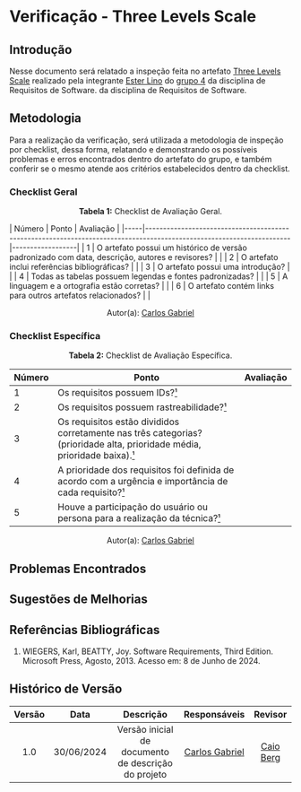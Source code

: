 # Verificação - Three Levels Scale

## Introdução

Nesse documento será relatado a inspeção feita no artefato [Three Levels Scale](https://github.com/Requisitos-de-Software/2024.1-Gov.br/blob/main/docs/priorizacao/ThreeLevelScale.md) realizado pela integrante [Ester Lino](https://github.com/esteerlino) do [grupo 4](https://github.com/Requisitos-de-Software/2024.1-Gov.br) da disciplina de Requisitos de Software. da disciplina de Requisitos de Software.

## Metodologia

Para a realização da verificação, será utilizada a metodologia de inspeção por checklist, dessa forma, relatando e demonstrando os possíveis problemas e erros encontrados dentro do artefato do grupo, e também conferir se o mesmo atende aos critérios estabelecidos dentro da checklist.

### Checklist Geral

<font><p style="text-align: center">**Tabela 1:** Checklist de Avaliação Geral.</p></font>
| Número  | Ponto                                                                                                           | Avaliação         |
|-----|----------------------------------------------------------------------------------------------------------------------|------------------|
| 1   | O artefato possui um histórico de versão padronizado com data, descrição, autores e revisores?                       |                  |
| 2   | O artefato inclui referências bibliográficas?                                                                        |                  |
| 3   | O artefato possui uma introdução?                                                                                   |                  |
| 4   | Todas as tabelas possuem legendas e fontes padronizadas?                                                             |                  |
| 5  | A linguagem e a ortografia estão corretas?                                                                           |                  |
| 6  | O artefato contém links para outros artefatos relacionados?                                                           |                  |

<div align="center">Autor(a): <a href="https://github.com/TheCarlosRamos">Carlos Gabriel</a></div>

### Checklist Específica

<font><p style="text-align: center">**Tabela 2:** Checklist de Avaliação Específica.</p></font>

| Número | Ponto | Avaliação |
| ------------- | ------------- | ------------- |
| 1 | Os requisitos possuem IDs?[¹](#ref1) |  |
| 2 | Os requisitos possuem rastreabilidade?[¹](#ref1) |  |
| 3 | Os requisitos estão divididos corretamente nas três categorias? (prioridade alta, prioridade média, prioridade baixa).[¹](#ref1) |  |
| 4 | A prioridade dos requisitos foi definida de acordo com a urgência e importância de cada requisito?[¹](#ref1) |  |
| 5 | Houve a participação do usuário ou persona para a realização da técnica?[¹](#ref1) |  |

<div align="center">Autor(a): <a href="https://github.com/TheCarlosRamos">Carlos Gabriel</a></div> 
              

## Problemas Encontrados



## Sugestões de Melhorias



## Referências Bibliográficas

<a id="ref1"></a>

1. WIEGERS, Karl, BEATTY, Joy. Software Requirements, Third Edition. Microsoft Press, Agosto, 2013. Acesso em: 8 de Junho de 2024.

## Histórico de Versão
| Versão | Data       | Descrição                                   | Responsáveis                                                                               | Revisor                                      |
| :----: | :--------: | :-----------------------------------------: | :----------------------------------------------------------------------------------------: | :------------------------------------------: |
|  1.0	|30/06/2024|	Versão inicial de documento de descrição do projeto	|[Carlos Gabriel](https://github.com/TheCarlosRamos) |[Caio Berg](https://github.com/Caio-bergbjj) |

